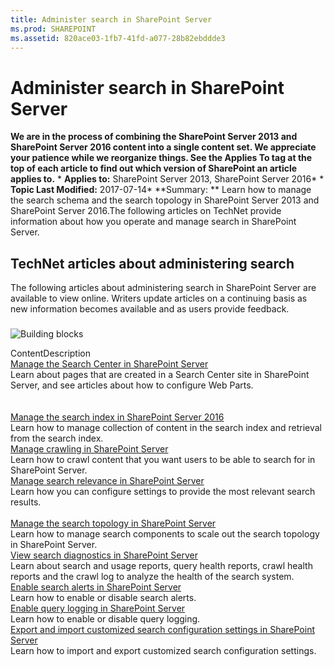 ```yaml
---
title: Administer search in SharePoint Server
ms.prod: SHAREPOINT
ms.assetid: 820ace03-1fb7-41fd-a077-28b82ebddde3
---
```



# Administer search in SharePoint Server
 **We are in the process of combining the SharePoint Server 2013 and SharePoint Server 2016 content into a single content set. We appreciate your patience while we reorganize things. See the Applies To tag at the top of each article to find out which version of SharePoint an article applies to.** * **Applies to:** SharePoint Server 2013, SharePoint Server 2016*  * **Topic Last Modified:** 2017-07-14* **Summary: ** Learn how to manage the search schema and the search topology in SharePoint Server 2013 and SharePoint Server 2016.The following articles on TechNet provide information about how you operate and manage search in SharePoint Server.
## TechNet articles about administering search

The following articles about administering search in SharePoint Server are available to view online. Writers update articles on a continuing basis as new information becomes available and as users provide feedback.
### 


  
    
    
![Building blocks](images/)
  
    
    

  
    
    
ContentDescription <br/>  [Manage the Search Center in SharePoint Server](html/manage-the-search-center-in-sharepoint-server.md) <br/> Learn about pages that are created in a Search Center site in SharePoint Server, and see articles about how to configure Web Parts.  <br/>  <br/>  <br/>  [Manage the search index in SharePoint Server 2016](html/manage-the-search-index-in-sharepoint-server-2016.md) <br/> Learn how to manage collection of content in the search index and retrieval from the search index.  <br/>  [Manage crawling in SharePoint Server](html/manage-crawling-in-sharepoint-server.md) <br/> Learn how to crawl content that you want users to be able to search for in SharePoint Server.  <br/>  [Manage search relevance in SharePoint Server](html/manage-search-relevance-in-sharepoint-server.md) <br/> Learn how you can configure settings to provide the most relevant search results.  <br/>  <br/>  [Manage the search topology in SharePoint Server](html/manage-the-search-topology-in-sharepoint-server.md) <br/> Learn how to manage search components to scale out the search topology in SharePoint Server.  <br/>  [View search diagnostics in SharePoint Server](html/view-search-diagnostics-in-sharepoint-server.md) <br/> Learn about search and usage reports, query health reports, crawl health reports and the crawl log to analyze the health of the search system.  <br/>  [Enable search alerts in SharePoint Server](html/enable-search-alerts-in-sharepoint-server.md) <br/> Learn how to enable or disable search alerts.  <br/>  [Enable query logging in SharePoint Server](html/enable-query-logging-in-sharepoint-server.md) <br/> Learn how to enable or disable query logging.  <br/>  [Export and import customized search configuration settings in SharePoint Server](html/export-and-import-customized-search-configuration-settings-in-sharepoint-server.md) <br/> Learn how to import and export customized search configuration settings.  <br/> 

